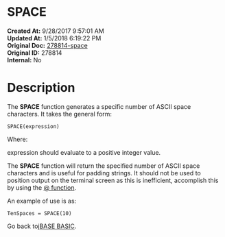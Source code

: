 # SPACE

**Created At:** 9/28/2017 9:57:01 AM  
**Updated At:** 1/5/2018 6:19:22 PM  
**Original Doc:** [278814-space](https://docs.jbase.com/36868-jbase-basic/278814-space)  
**Original ID:** 278814  
**Internal:** No  


# Description

The **SPACE** function generates a specific number of ASCII space characters. It takes the general form:

```
SPACE(expression)
```

Where:

expression should evaluate to a positive integer value.

The **SPACE** function will return the specified number of ASCII space characters and is useful for padding strings. It should not be used to position output on the terminal screen as this is inefficient, accomplish this by using the [@ function](./../the-'@'-function).

An example of use is as:

```
TenSpaces = SPACE(10)
```



Go back to[jBASE BASIC](./../jbase-basic-programmers-reference-guide).
